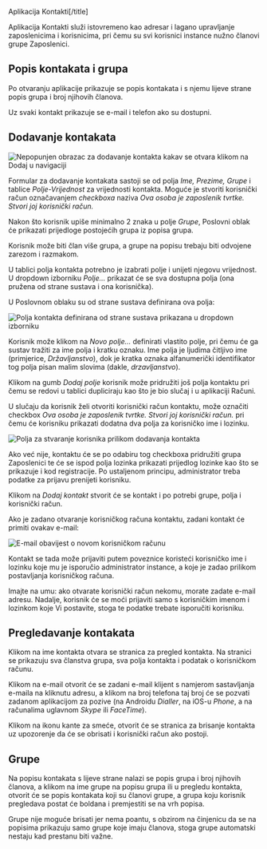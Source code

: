 Aplikacija Kontakti[/title]


Aplikacija Kontakti služi istovremeno kao adresar i lagano upravljanje zaposlenicima i korisnicima, pri čemu su svi korisnici instance nužno članovi grupe Zaposlenici.
  
## Popis kontakata i grupa

Po otvaranju aplikacije prikazuje se popis kontakata i s njemu lijeve strane popis grupa i broj njihovih članova.

Uz svaki kontakt prikazuje se e-mail i telefon ako su dostupni.

## Dodavanje kontakata

![Nepopunjen obrazac za dodavanje kontakta kakav se otvara klikom na Dodaj u navigaciji](https://oblak.mbmjertan.co/public/educateam/file/b51a6f9ed399086c614d42b335c78dbfb2049d0ea159d8fbda5c2fd2d3e323a8)

Formular za dodavanje kontakata sastoji se od polja *Ime, Prezime, Grupe* i tablice *Polje-Vrijednost* za vrijednosti kontakta. Moguće je stvoriti korisnički račun označavanjem *checkboxa* naziva *Ova osoba je zaposlenik tvrtke. Stvori joj korisnički račun.*

Nakon što korisnik upiše minimalno 2 znaka u polje *Grupe*, Poslovni oblak će prikazati prijedloge postojećih grupa iz popisa grupa.

Korisnik može biti član više grupa, a grupe na popisu trebaju biti odvojene zarezom i razmakom.

U tablici polja kontakta potrebno je izabrati polje i unijeti njegovu vrijednost. U dropdown izborniku *Polje…* prikazat će se sva dostupna polja (ona pružena od strane sustava i ona korisnička).

U Poslovnom oblaku su od strane sustava definirana ova polja:


![Polja kontakta definirana od strane sustava prikazana u dropdown izborniku](https://oblak.mbmjertan.co/public/educateam/file/68e3d8eea59d5c6c55ac060b36e87ad94a2c7cc67884ab855523c0de553ba46d)

Korisnik može klikom na *Novo polje…* definirati vlastito polje, pri čemu će ga sustav tražiti za ime polja i kratku oznaku. Ime polja je ljudima čitljivo ime (primjerice, *Državljanstvo*), dok je kratka oznaka alfanumerički identifikator tog polja pisan malim slovima (dakle, *drzavljanstvo*).

Klikom na gumb *Dodaj polje* korisnik može pridružiti još polja kontaktu pri čemu se redovi u tablici dupliciraju kao što je bio slučaj i u aplikaciji Računi.

<a id="dodavanje"></a>

U slučaju da korisnik želi otvoriti korisnički račun kontaktu, može označiti checkbox *Ova osoba je zaposlenik tvrtke. Stvori joj korisnički račun.* pri čemu će korisniku prikazati dodatna dva polja za korisničko ime i lozinku.
 
![Polja za stvaranje korisnika prilikom dodavanja kontakta](https://oblak.mbmjertan.co/public/educateam/file/01640720cf707492e0bf656c2ea34f3baa90b9432488da1edf05cb9111ee9b59)

Ako već nije, kontaktu će se po odabiru tog checkboxa pridružiti grupa Zaposlenici te će se ispod polja lozinka prikazati prijedlog lozinke kao što se prikazuje i kod registracije. Po ustaljenom principu, administrator treba podatke za prijavu prenijeti korisniku. 

Klikom na *Dodaj kontakt* stvorit će se kontakt i po potrebi grupe, polja i korisnički račun.

Ako je zadano otvaranje korisničkog računa kontaktu, zadani kontakt će primiti ovakav e-mail:

![E-mail obavijest o novom korisničkom računu](https://oblak.mbmjertan.co/public/educateam/file/b5802124e1b58b775eb57ce06e74b6a895930e0ca9d7101b2b4c7d4f0d1819db)

Kontakt se tada može prijaviti putem poveznice koristeći korisničko ime i lozinku koje mu je isporučio administrator instance, a koje je zadao prilikom postavljanja korisničkog računa.

<div class="card-panel blue-grey darken-2 white-text">Imajte na umu: ako otvarate korisnički račun nekomu, morate zadate e-mail adresu. Nadalje, korisnik će se moći prijaviti samo s korisničkim imenom i lozinkom koje Vi postavite, stoga te podatke trebate isporučiti korisniku.</div>


## Pregledavanje kontakata
Klikom na ime kontakta otvara se stranica za pregled kontakta. Na stranici se prikazuju sva članstva grupa, sva polja kontakta i podatak o korisničkom računu.

Klikom na e-mail otvorit će se zadani e-mail klijent s namjerom sastavljanja e-maila na kliknutu adresu, a klikom na broj telefona taj broj će se pozvati zadanom aplikacijom za pozive (na Androidu *Dialler*, na iOS-u *Phone*, a na računalima uglavnom *Skype* ili *FaceTime*).

Klikom na ikonu kante za smeće, otvorit će se stranica za brisanje kontakta uz upozorenje da će se obrisati i korisnički račun ako postoji.



## Grupe
Na popisu kontakata s lijeve strane nalazi se popis grupa i broj njihovih članova, a klikom na ime grupe na popisu grupa ili u pregledu kontakta, otvorit će se popis kontakata koji su članovi grupe, a grupa koju korisnik pregledava postat će boldana i premjestiti se na vrh popisa.


Grupe nije moguće brisati jer nema poantu, s obzirom na činjenicu da se na popisima prikazuju samo grupe koje imaju članova, stoga grupe automatski nestaju kad prestanu biti važne.
